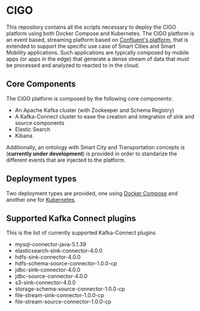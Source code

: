 # CIGO

This repository contains all the scripts necessary to deploy the CIGO platform using both Docker Compose and Kubernetes. The CIGO platform is an event based, streaming platform based on [Confluent's platform](https://www.confluent.io/), that is extended to support the specific use case of Smart Cities and Smart Mobility applications. Such applications are typically composed by mobile apps (or apps in the edge) that generate a dense stream of data that must be processed and analyzed to reacted to in the cloud. 

## Core Components

The CIGO platform is composed by the following core components:
* An Apache Kafka cluster (with Zookeeper and Schema Registry)
* A Kafka-Connect cluster to ease the creation and integration of sink and source components
* Elastic Search 
* Kibana

Additionally, an ontology with Smart City and Transportation concepts is (**currently under development**) is provided in order to standarize the different events that are injected to the platform. 

## Deployment types
Two deployment types are provided, one using [Docker Compose](cigo-deployment/README.md) and another one for [Kubernetes](cigo-kubernetes/README.md).

## Supported Kafka Connect plugins

This is the list of currently supported Kafka-Connect plugins
* mysql-connector-java-5.1.39
* elasticsearch-sink-connector-4.0.0
* hdfs-sink-connector-4.0.0
* hdfs-schema-source-connector-1.0.0-cp
* jdbc-sink-connector-4.0.0
* jdbc-source-connector-4.0.0
* s3-sink-connector-4.0.0
* storage-schema-source-connector-1.0.0-cp
* file-stream-sink-connector-1.0.0-cp
* file-stream-source-connector-1.0.0-cp
